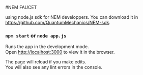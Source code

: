 
#NEM FAUCET

using node.js sdk for NEM developpers. You can download it in https://github.com/QuantumMechanics/NEM-sdk.


### `npm start` or `node app.js` 

Runs the app in the development mode.<br>
Open [http://localhost:3000](http://localhost:3000) to view it in the browser.

The page will reload if you make edits.<br>
You will also see any lint errors in the console.

